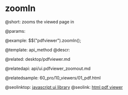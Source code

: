 zoomIn
=============

@short:
	zooms the viewed page in

@params:


@example:
$$("pdfviewer").zoomIn();

@template:	api_method
@descr:

@related:
desktop/pdfviewer.md

@relatedapi:
api/ui.pdfviewer_zoomout.md

@relatedsample:
60_pro/10_viewers/01_pdf.html



@seolinktop: [javascript ui library](https://webix.com)
@seolink: [html pdf viewer](https://webix.com/widget/html5_pdf_viewer/)